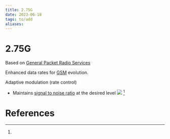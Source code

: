 ```yaml
---
title: 2.75G
date: 2023-06-18
tags: to/add 
aliases: 
---
```

# 2.75G
Based on [General Packet Radio Services](General%20Packet%20Radio%20Services.md)

Enhanced data rates for [GSM](Global%20System%20for%20Mobile.md) evolution.

Adaptive modulation (rate control)
- Maintains [signal to noise ratio](signal%20to%20noise%20ratio.md) at the desired level
![](../attachments/2.75G-attachment.png)
[^1]
# References
[^1]: 